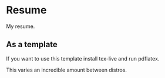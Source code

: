 # Resume

My resume.

## As a template

If you want to use this template install tex-live and run pdflatex.

This varies an incredible amount between distros.
